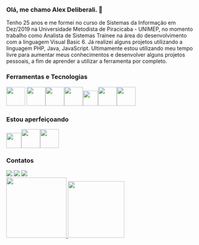 ### Olá, me chamo Alex Deliberali. 👊

Tenho 25 anos e me formei no curso de Sistemas da Informação em Dez/2019 na Universidade Metodista de Piracicaba - UNIMEP, no momento trabalho como Analista de Sistemas Trainee na área do desenvolvimento com a linguagem Visual Basic 6.
Já realizei alguns projetos utilizando a linguagem PHP, Java, JavaScript.
Ultimamente estou utilizando meu tempo livre para aumentar meus conhecimentos e desenvolver alguns projetos pessoais, a fim de aprender a utilizar a ferramenta por completo.



### Ferramentas e Tecnologias

<img src="https://cdn.jsdelivr.net/gh/devicons/devicon/icons/html5/html5-original-wordmark.svg" width ="50" height="50"/> <img src="https://cdn.jsdelivr.net/gh/devicons/devicon/icons/css3/css3-original-wordmark.svg" width ="50" height="50"/><img src="https://cdn.jsdelivr.net/gh/devicons/devicon/icons/python/python-original-wordmark.svg" width ="50" height="50" /><img src="https://cdn.jsdelivr.net/gh/devicons/devicon/icons/microsoftsqlserver/microsoftsqlserver-plain-wordmark.svg"  width ="50" height="50"/><img src="https://cdn.jsdelivr.net/gh/devicons/devicon/icons/java/java-original.svg" width = "40" height="40"/><img src="https://cdn.jsdelivr.net/gh/devicons/devicon/icons/csharp/csharp-original.svg" width ="50" height="50"/><img src="https://cdn.jsdelivr.net/gh/devicons/devicon/icons/php/php-original.svg"  width ="50" height="50" />
          


### Estou aperfeiçoando

<img src="https://cdn.jsdelivr.net/gh/devicons/devicon/icons/javascript/javascript-original.svg" width = "40" height="40"/><img src="https://cdn.jsdelivr.net/gh/devicons/devicon/icons/csharp/csharp-original.svg" width ="50" height="50"/><img src="https://cdn.jsdelivr.net/gh/devicons/devicon/icons/dot-net/dot-net-plain-wordmark.svg"  width ="50" height="50"/>
          


### Contatos

<div>
<a href="https://instagram.com/alexdeliberali" target="_blank"><img src="https://img.shields.io/badge/-Instagram-%23E4405F?style=for-the-badge&logo=instagram&logoColor=white" target="_blank"></a>
<a href = "mailto:alexdeliberali@gmail.com"><img src="https://img.shields.io/badge/Gmail-D14836?style=for-the-badge&logo=gmail&logoColor=white" target="_blank"></a>
<a href="https://www.linkedin.com/in/alexsander-deliberali/" target="_blank"><img src="https://img.shields.io/badge/-LinkedIn-%230077B5?style=for-the-badge&logo=linkedin&logoColor=white" target="_blank"></a>   
</div>


<div>
<a href="https://github.com/alexdeliberali">
<img height="160em" src="https://github-readme-stats.vercel.app/api?username=alexdeliberali&show_icons=true&theme=dark&include_all_commits=true&count_private=true"/> <img height="150em" src="https://github-readme-stats.vercel.app/api/top-langs/?username=alexdeliberali&layout=compact&langs_count=7&theme=dark"/> 
</div>

<!--
**AlexDeliberali/alexdeliberali** is a ✨ _special_ ✨ repository because its `README.md` (this file) appears on your GitHub profile.

Here are some ideas to get you started:

- 🔭 I’m currently working on ...
- 🌱 I’m currently learning ...
- 👯 I’m looking to collaborate on ...
- 🤔 I’m looking for help with ...
- 💬 Ask me about ...
- 📫 How to reach me: ...
- 😄 Pronouns: ...
- ⚡ Fun fact: ...
-->
